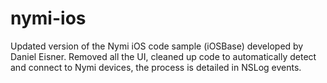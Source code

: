 nymi-ios
===========

Updated version of the Nymi iOS code sample (iOSBase) developed by Daniel Eisner. Removed all the UI, cleaned up code to automatically detect and connect to Nymi devices, the process is detailed in NSLog events.
